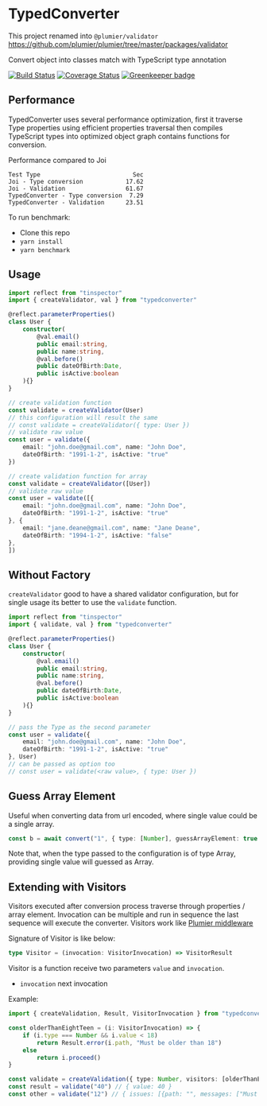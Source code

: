 # TypedConverter

This project renamed into `@plumier/validator` https://github.com/plumier/plumier/tree/master/packages/validator

Convert object into classes match with TypeScript type annotation

[![Build Status](https://travis-ci.org/plumier/typedconverter.svg?branch=master)](https://travis-ci.org/plumier/typedconverter)
[![Coverage Status](https://coveralls.io/repos/github/plumier/typedconverter/badge.svg?branch=master)](https://coveralls.io/github/plumier/typedconverter?branch=master) [![Greenkeeper badge](https://badges.greenkeeper.io/plumier/typedconverter.svg)](https://greenkeeper.io/)


## Performance 
TypedConverter uses several performance optimization, first it traverse Type properties using efficient properties traversal then compiles TypeScript types into optimized object graph contains functions for conversion. 

Performance compared to Joi
```
Test Type                          Sec
Joi - Type conversion            17.62
Joi - Validation                 61.67
TypedConverter - Type conversion  7.29
TypedConverter - Validation      23.51
```

To run benchmark: 
* Clone this repo 
* `yarn install` 
* `yarn benchmark`

## Usage 

```typescript
import reflect from "tinspector"
import { createValidator, val } from "typedconverter"

@reflect.parameterProperties()
class User {
    constructor(
        @val.email()
        public email:string,
        public name:string,
        @val.before()
        public dateOfBirth:Date,
        public isActive:boolean
    ){}
}

// create validation function
const validate = createValidator(User)
// this configuration will result the same
// const validate = createValidator({ type: User })
// validate raw value
const user = validate({ 
    email: "john.doe@gmail.com", name: "John Doe", 
    dateOfBirth: "1991-1-2", isActive: "true" 
})

// create validation function for array
const validate = createValidator([User])
// validate raw value
const user = validate([{ 
    email: "john.doe@gmail.com", name: "John Doe", 
    dateOfBirth: "1991-1-2", isActive: "true" 
}, { 
    email: "jane.deane@gmail.com", name: "Jane Deane", 
    dateOfBirth: "1994-1-2", isActive: "false" 
},
])


```

## Without Factory
`createValidator` good to have a shared validator configuration, but for single usage its better to use the `validate` function. 

```typescript
import reflect from "tinspector"
import { validate, val } from "typedconverter"

@reflect.parameterProperties()
class User {
    constructor(
        @val.email()
        public email:string,
        public name:string,
        @val.before()
        public dateOfBirth:Date,
        public isActive:boolean
    ){}
}

// pass the Type as the second parameter
const user = validate({ 
    email: "john.doe@gmail.com", name: "John Doe", 
    dateOfBirth: "1991-1-2", isActive: "true" 
}, User)
// can be passed as option too
// const user = validate(<raw value>, { type: User })
```

## Guess Array Element
Useful when converting data from url encoded, where single value could be a single array. 

```typescript
const b = await convert("1", { type: [Number], guessArrayElement: true }) // -> result = [1]
```

Note that, when the type passed to the configuration is of type Array, providing single value will guessed as Array.

## Extending with Visitors
Visitors executed after conversion process traverse through properties / array element. Invocation can be multiple and run in sequence the last sequence will execute the converter. Visitors work like [Plumier middleware](https://plumierjs.com/docs/middleware)

Signature of Visitor is like below: 

```typescript
type Visitor = (invocation: VisitorInvocation) => VisitorResult
```

Visitor is a function receive two parameters `value` and `invocation`. 
* `invocation` next invocation 

Example:


```typescript
import { createValidation, Result, VisitorInvocation } from "typedconverter"

const olderThanEightTeen = (i: VisitorInvocation) => {
    if (i.type === Number && i.value < 18)
        return Result.error(i.path, "Must be older than 18")
    else
        return i.proceed()
}

const validate = createValidation({ type: Number, visitors: [olderThanEightTeen] })
const result = validate("40") // { value: 40 }
const other = validate("12") // { issues: [{path: "", messages: ["Must be older than 18"]}]  }
```
